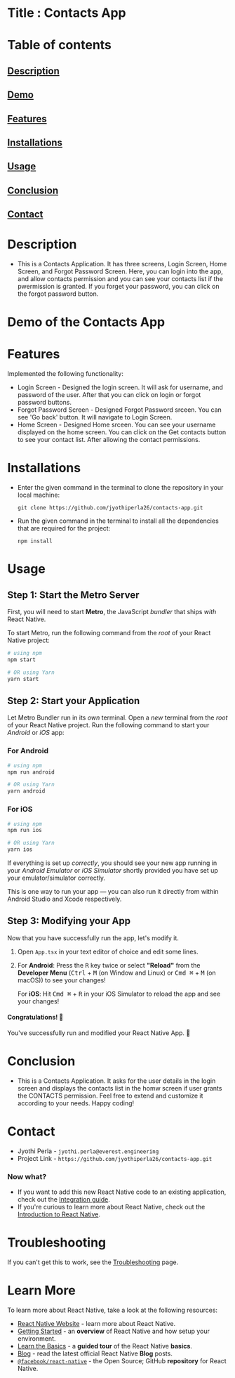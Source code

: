 # Title : Contacts App

# Table of contents

## [Description](#description)
## [Demo](#demo)
## [Features](#features)
## [Installations](#installations)
## [Usage](#usage)
## [Conclusion](#conclusion)
## [Contact](#contact)

# Description

* This is a Contacts Application. It has three screens, Login Screen, Home Screen, and Forgot Password Screen. Here, you can login into the app, and allow contacts permission and you can see your contacts list if the pwermission is granted. If you forget your password, you can click on the forgot password button.

# Demo of the Contacts App


# Features
Implemented the following functionality:

   - Login Screen - Designed the login screen. It will ask for username, and password of the user. After that you can click on login or forgot password buttons.
   - Forgot Password Screen - Designed Forgot Password srceen. You can see 'Go back' button. It will navigate to Login Screen.
   - Home Screen - Designed Home srceen. You can see your username displayed on the home screen. You can click on the Get contacts button to see your contact list. After allowing the contact permissions.

# Installations

* Enter the given command in the terminal to clone the repository in your local machine: 
    ```
    git clone https://github.com/jyothiperla26/contacts-app.git
    ```


* Run the given command in the terminal to install all the dependencies that are required for the project: 
    ```
    npm install
    ```


# Usage

## Step 1: Start the Metro Server

First, you will need to start **Metro**, the JavaScript _bundler_ that ships _with_ React Native.

To start Metro, run the following command from the _root_ of your React Native project:

```bash
# using npm
npm start

# OR using Yarn
yarn start
```

## Step 2: Start your Application

Let Metro Bundler run in its _own_ terminal. Open a _new_ terminal from the _root_ of your React Native project. Run the following command to start your _Android_ or _iOS_ app:

### For Android

```bash
# using npm
npm run android

# OR using Yarn
yarn android
```

### For iOS

```bash
# using npm
npm run ios

# OR using Yarn
yarn ios
```

If everything is set up _correctly_, you should see your new app running in your _Android Emulator_ or _iOS Simulator_ shortly provided you have set up your emulator/simulator correctly.

This is one way to run your app — you can also run it directly from within Android Studio and Xcode respectively.

## Step 3: Modifying your App

Now that you have successfully run the app, let's modify it.

1. Open `App.tsx` in your text editor of choice and edit some lines.
2. For **Android**: Press the <kbd>R</kbd> key twice or select **"Reload"** from the **Developer Menu** (<kbd>Ctrl</kbd> + <kbd>M</kbd> (on Window and Linux) or <kbd>Cmd ⌘</kbd> + <kbd>M</kbd> (on macOS)) to see your changes!

   For **iOS**: Hit <kbd>Cmd ⌘</kbd> + <kbd>R</kbd> in your iOS Simulator to reload the app and see your changes!

#### Congratulations! :tada:

You've successfully run and modified your React Native App. :partying_face:

# Conclusion

* This is a Contacts Application. It asks for the user details in the login screen and displays the contacts list in the homw screen if user grants the CONTACTS permission. Feel free to extend and customize it according to your needs. Happy coding!

# Contact

* Jyothi Perla - `jyothi.perla@everest.engineering`
* Project Link - `https://github.com/jyothiperla26/contacts-app.git`

### Now what?

- If you want to add this new React Native code to an existing application, check out the [Integration guide](https://reactnative.dev/docs/integration-with-existing-apps).
- If you're curious to learn more about React Native, check out the [Introduction to React Native](https://reactnative.dev/docs/getting-started).

# Troubleshooting

If you can't get this to work, see the [Troubleshooting](https://reactnative.dev/docs/troubleshooting) page.

# Learn More

To learn more about React Native, take a look at the following resources:

- [React Native Website](https://reactnative.dev) - learn more about React Native.
- [Getting Started](https://reactnative.dev/docs/environment-setup) - an **overview** of React Native and how setup your environment.
- [Learn the Basics](https://reactnative.dev/docs/getting-started) - a **guided tour** of the React Native **basics**.
- [Blog](https://reactnative.dev/blog) - read the latest official React Native **Blog** posts.
- [`@facebook/react-native`](https://github.com/facebook/react-native) - the Open Source; GitHub **repository** for React Native.

